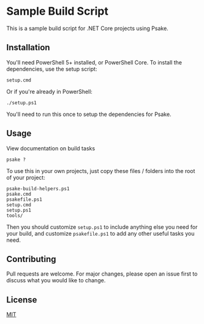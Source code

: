 # Sample Build Script

This is a sample build script for .NET Core projects using Psake.

## Installation

You'll need PowerShell 5+ installed, or PowerShell Core.  To install the dependencies, use the setup script:

```
setup.cmd
```

Or if you're already in PowerShell:

```
./setup.ps1
```

You'll need to run this once to setup the dependencies for Psake.

## Usage

View documentation on build tasks
```
psake ?
```

To use this in your own projects, just copy these files / folders into the root of your project:

```
psake-build-helpers.ps1
psake.cmd
psakefile.ps1
setup.cmd
setup.ps1
tools/
```

Then you should customize `setup.ps1` to include anything else you need for your build, and customize `psakefile.ps1` to add any other useful tasks you need.


## Contributing
Pull requests are welcome. For major changes, please open an issue first to discuss what you would like to change.


## License
[MIT](https://choosealicense.com/licenses/mit/)